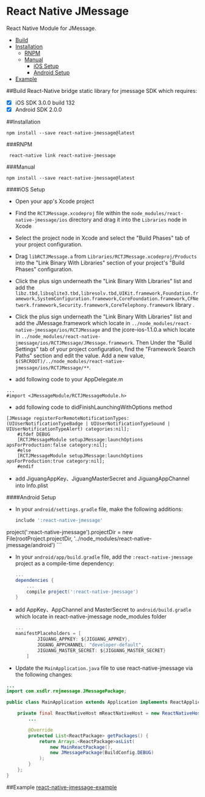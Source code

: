 # React Native JMessage

React Native Module for JMessage.

* [Build](#build)
* [Installation](#installation)
  * [RNPM](#rnpm)
  * [Manual](#manual)
    * [iOS Setup](#ios-setup)
    * [Android Setup](#android-setup)
* [Example](#example)

##Build
React-Native bridge static library for jmessage SDK which requires:

- [x] iOS SDK 3.0.0 build 132
- [x] Android SDK 2.0.0

##Installation
```shell
npm install --save react-native-jmessage@latest
```
###RNPM
```
 react-native link react-native-jmessage
```
###Manual
```shell
npm install --save react-native-jmessage@latest
```
####iOS Setup

* Open your app's Xcode project

* Find the `RCTJMessage.xcodeproj` file within the `node_modules/react-native-jmessage/ios` directory  and drag it into the `Libraries` node in Xcode

* Select the project node in Xcode and select the "Build Phases" tab of your project configuration.

* Drag `libRCTJMessage.a` from `Libraries/RCTJMessage.xcodeproj/Products` into the "Link Binary With Libraries" section of your project's "Build Phases" configuration.

* Click the plus sign underneath the "Link Binary With Libraries" list and add the `libz.tbd,libsqlite3.tbd,libresolv.tbd,UIKit.framework,Foundation.framework,SystemConfiguration.framework,CoreFoundation.framework,CFNetwork.framework,Security.framework,CoreTelephony.framework` library .

* Click the plus sign underneath the "Link Binary With Libraries" list and add the JMessage.framework which locate in `../node_modules/react-native-jmessage/ios/RCTJMessage` and the jcore-ios-1.1.0.a which locate in `../node_modules/react-native-jmessage/ios/RCTJMessage/JMessage.framework`. Then Under the "Build Settings" tab of your project configuration, find the "Framework Search Paths" section and edit the value. Add a new value, `$(SRCROOT)/../node_modules/react-native-jmessage/ios/RCTJMessage/**`.

* add following code to your AppDelegate.m 
```objectiv-c
...
#import <JMessageModule/RCTJMessageModule.h>
```
* add following code to didFinishLaunchingWithOptions method
```objectiv-c
[JMessage registerForRemoteNotificationTypes:(UIUserNotificationTypeBadge | UIUserNotificationTypeSound | UIUserNotificationTypeAlert) categories:nil];
	#ifdef DEBUG
	[RCTJMessageModule setupJMessage:launchOptions apsForProduction:false category:nil];
	#else
	[RCTJMessageModule setupJMessage:launchOptions apsForProduction:true category:nil];
	#endif
```
* add JiguangAppKey、JiguangMasterSecret and JiguangAppChannel into Info.plist

####Android Setup

* In your `android/settings.gradle` file, make the following additions:

    ```gradle
    include ':react-native-jmessage'
project(':react-native-jmessage').projectDir = new File(rootProject.projectDir, '../node_modules/react-native-jmessage/android')
    ```

* In your `android/app/build.gradle` file, add the `:react-native-jmessage` project as a compile-time dependency:

    ```gradle
    ...
    dependencies {
        ...
        compile project(':react-native-jmessage')
    }
    ```
* add AppKey、AppChannel and MasterSecret to `android/build.gradle` which locate in react-native-jmessage node_modules folder

    ```gradle
    ...
  manifestPlaceholders = [
            JIGUANG_APPKEY: ${JIGUANG_APPKEY},
            JGUANG_APPCHANNEL: "developer-default",
            JIGUANG_MASTER_SECRET: ${JIGUANG_MASTER_SECRET}
        ]
    ```
* Update the `MainApplication.java` file to use react-native-jmessage via the following changes:

```java
...
import com.xsdlr.rnjmessage.JMessagePackage;

public class MainApplication extends Application implements ReactApplication {

    private final ReactNativeHost mReactNativeHost = new ReactNativeHost(this) {
        ...

        @Override
        protected List<ReactPackage> getPackages() {
            return Arrays.<ReactPackage>asList(
                new MainReactPackage(),
                new JMessagePackage(BuildConfig.DEBUG)
            );
        }
    };
}
```
##Example
[react-native-jmessage-example](https://github.com/xsdlr/react-native-jmessage-example)


